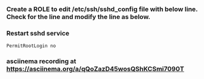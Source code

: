 ### Create a ROLE to edit /etc/ssh/sshd_config file with below line. Check for the line and modify the line as below.
### Restart sshd service
    PermitRootLogin no
### asciinema recording at https://asciinema.org/a/qQoZazD45wosQShKCSmi7090T

